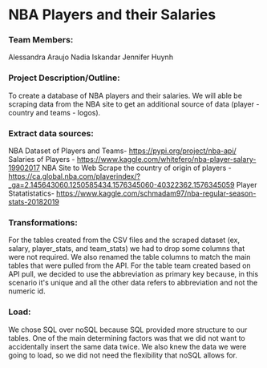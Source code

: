 # NBA Players and their Salaries

### Team Members:
  Alessandra Araujo
  Nadia Iskandar
  Jennifer Huynh

### Project Description/Outline:
To create a database of NBA players and their salaries. We will able be scraping data from the NBA site to get an additional source of data (player - country and teams - logos). 

### Extract data sources:
NBA Dataset of Players and Teams- https://pypi.org/project/nba-api/
Salaries of Players - https://www.kaggle.com/whitefero/nba-player-salary-19902017 
NBA Site to Web Scrape the country of origin of players - https://ca.global.nba.com/playerindex/?_ga=2.145643060.1250585434.1576345060-40322362.1576345059 
Player Statatistatics- https://www.kaggle.com/schmadam97/nba-regular-season-stats-20182019 

### Transformations:
For the tables created from the CSV files and the scraped dataset (ex, salary, player_stats, and team_stats) we had to drop some columns that were not required. We also renamed the table columns to match the main tables that were pulled from the API.
For the table team created based on API pull, we decided to use the abbreviation as primary key because, in this scenario it's unique and all the other data refers to abbreviation and not the numeric id.

### Load:
We chose SQL over noSQL because SQL provided more structure to our tables. One of the main determining factors was that we did not want to accidentally insert the same data twice. We also knew the data we were going to load, so we did not need the flexibility that noSQL allows for.
